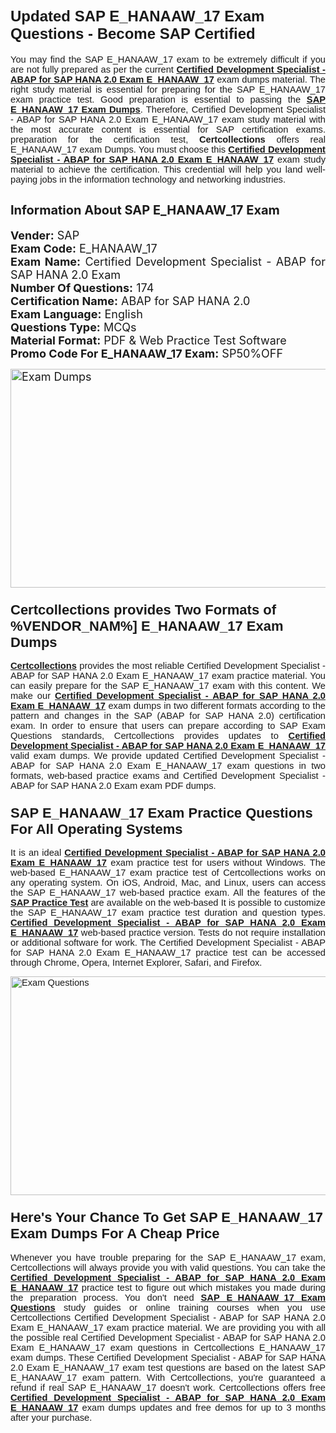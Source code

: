 <h1><span style="font-size:24px"><span style="font-family:Calibri,sans-serif"><strong>Updated SAP E_HANAAW_17 Exam Questions - Become SAP Certified</strong></span></span></h1> <p style="text-align:justify"><span style="font-size:11pt"><span style="font-family:Calibri,sans-serif">You may find the SAP E_HANAAW_17 exam to be extremely difficult if you are not fully prepared as per the current <u><strong>Certified Development Specialist - ABAP for SAP HANA 2.0 Exam E_HANAAW_17</strong></u> exam dumps material. The right study material is essential for preparing for the SAP E_HANAAW_17 exam practice test. Good preparation is essential to passing the <a href="https://www.certcollections.com/e_hanaaw_17-exam-questions"><u><strong>SAP E_HANAAW_17 Exam Dumps</strong></u></a>. Therefore, Certified Development Specialist - ABAP for SAP HANA 2.0 Exam E_HANAAW_17 exam study material with the most accurate content is essential for SAP certification exams. preparation for the certification test, <strong>Certcollections</strong> offers real E_HANAAW_17 exam Dumps. You must choose this <u><strong>Certified Development Specialist - ABAP for SAP HANA 2.0 Exam E_HANAAW_17</strong></u> exam study material to achieve the certification. This credential will help you land well-paying jobs in the information technology and networking industries.</span></span></p> <h2 style="text-align:justify"><strong><span style="font-size:20px">Information About SAP E_HANAAW_17 Exam</span></strong></h2> <p style="text-align:justify"><span style="font-size:18px"><strong>Vender:</strong> SAP<br /> <strong>Exam Code:</strong> E_HANAAW_17<br /> <strong>Exam Name:</strong> Certified Development Specialist - ABAP for SAP HANA 2.0 Exam<br /> <strong>Number Of Questions:</strong> 174<br /> <strong>Certification Name:</strong> ABAP for SAP HANA 2.0<br /> <strong>Exam Language:</strong> English<br /> <strong>Questions Type:</strong> MCQs<br /> <strong>Material Format:</strong> PDF & Web Practice Test Software<br /> <strong>Promo Code For E_HANAAW_17 Exam:</strong> SP50%OFF</span></p> <p style="text-align:justify"><span style="font-size:18px"><a href="https://www.certcollections.com/e_hanaaw_17-exam-questions" rel="no-follow"><img alt="Exam Dumps" src="https://www.certcollections.com/uploads/content/certcollections.jpg" style="height:350px; width:750px" /></a></span></p> <h3><span style="font-size:22px"><span style="font-family:Calibri,sans-serif"><strong>Certcollections provides Two Formats of %VENDOR_NAM%] E_HANAAW_17 Exam Dumps</strong></span></span></h3> <p style="text-align:justify"><span style="font-size:11pt"><span style="font-family:Calibri,sans-serif"><a href="https://www.certcollections.com/"><u><strong>Certcollections</strong></u></a> provides the most reliable Certified Development Specialist - ABAP for SAP HANA 2.0 Exam E_HANAAW_17 exam practice material. You can easily prepare for the SAP E_HANAAW_17 exam with this content. We make our <u><strong>Certified Development Specialist - ABAP for SAP HANA 2.0 Exam E_HANAAW_17</strong></u> exam dumps in two different formats according to the pattern and changes in the SAP (ABAP for SAP HANA 2.0) certification exam. In order to ensure that users can prepare according to SAP Exam Questions standards, Certcollections provides updates to <u><strong>Certified Development Specialist - ABAP for SAP HANA 2.0 Exam E_HANAAW_17</strong></u> valid exam dumps. We provide updated Certified Development Specialist - ABAP for SAP HANA 2.0 Exam E_HANAAW_17 exam questions in two formats, web-based practice exams and Certified Development Specialist - ABAP for SAP HANA 2.0 Exam exam PDF dumps.</span></span></p> <h3><span style="font-size:22px"><span style="font-family:Calibri,sans-serif"><strong>SAP E_HANAAW_17 Exam Practice Questions For All Operating Systems</strong></span></span></h3> <p style="text-align:justify"><span style="font-size:11pt"><span style="font-family:Calibri,sans-serif">It is an ideal <u><strong>Certified Development Specialist - ABAP for SAP HANA 2.0 Exam E_HANAAW_17</strong></u> exam practice test for users without Windows. The web-based E_HANAAW_17 exam practice test of Certcollections works on any operating system. On iOS, Android, Mac, and Linux, users can access the SAP E_HANAAW_17 web-based practice exam. All the features of the <a href="https://www.certcollections.com/sap-exam-dumps"><u><strong>SAP Practice Test</strong></u></a> are available on the web-based It is possible to customize the SAP E_HANAAW_17 exam practice test duration and question types. <u><strong>Certified Development Specialist - ABAP for SAP HANA 2.0 Exam E_HANAAW_17</strong></u> web-based practice version. Tests do not require installation or additional software for work. The Certified Development Specialist - ABAP for SAP HANA 2.0 Exam E_HANAAW_17 practice test can be accessed through Chrome, Opera, Internet Explorer, Safari, and Firefox.</span></span></p> <p style="text-align:justify"><span style="font-size:11pt"><span style="font-family:Calibri,sans-serif"><a href="https://www.certcollections.com/e_hanaaw_17-exam-questions" rel="no-follow"><img alt="Exam Questions" src="https://www.certcollections.com/uploads/content/55597321.jpg" style="height:350px; width:750px" /></a></span></span></p> <h3><span style="font-size:22px"><span style="font-family:Calibri,sans-serif"><strong>Here's Your Chance To Get SAP E_HANAAW_17 Exam Dumps For A Cheap Price</strong></span></span></h3> <p style="text-align:justify"><span style="font-size:11pt"><span style="font-family:Calibri,sans-serif">Whenever you have trouble preparing for the SAP E_HANAAW_17 exam, Certcollections will always provide you with valid questions. You can take the <u><strong>Certified Development Specialist - ABAP for SAP HANA 2.0 Exam E_HANAAW_17</strong></u> practice test to figure out which mistakes you made during the preparation process. You don't need <a href="https://www.certcollections.com/e_hanaaw_17-exam-questions"><u><strong>SAP E_HANAAW_17 Exam Questions</strong></u></a> study guides or online training courses when you use Certcollections Certified Development Specialist - ABAP for SAP HANA 2.0 Exam E_HANAAW_17 exam practice material. We are providing you with all the possible real Certified Development Specialist - ABAP for SAP HANA 2.0 Exam E_HANAAW_17 exam questions in Certcollections E_HANAAW_17 exam dumps. These Certified Development Specialist - ABAP for SAP HANA 2.0 Exam E_HANAAW_17 exam test questions are based on the latest SAP E_HANAAW_17 exam pattern. With Certcollections, you're guaranteed a refund if real SAP E_HANAAW_17 doesn't work. Certcollections offers free <u><strong>Certified Development Specialist - ABAP for SAP HANA 2.0 Exam E_HANAAW_17</strong></u> exam dumps updates and free demos for up to 3 months after your purchase.</span></span></p>
